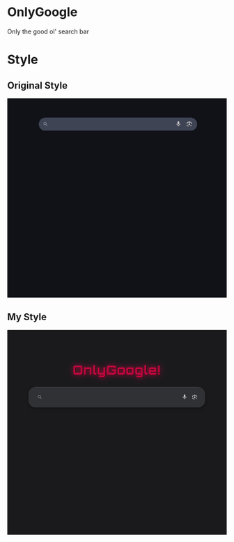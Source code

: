 # OnlyGoogle
Only the good ol' search bar

# Style
## Original Style
![alt text](http://raw.githubusercontent.com/fynrae/OnlyGoogle/refs/heads/main/image1.png "Original Style")
## My Style
![alt text](https://raw.githubusercontent.com/fynrae/OnlyGoogle/refs/heads/main/image2.png "My Style")
